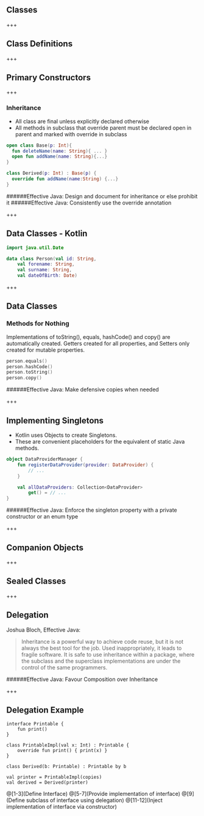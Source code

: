 ## Classes



+++
## Class Definitions


+++
## Primary Constructors



+++
### Inheritance
- All class are final unless explicitly declared otherwise
- All methods in subclass that override parent must be declared open in parent and marked with override in subclass

``` Kotlin
open class Base(p: Int){
  fun deleteName(name: String){ ... }
  open fun addName(name: String){...}
}

class Derived(p: Int) : Base(p) {
  override fun addName(name:String) {...}
}
```

######Effective Java: Design and document for inheritance or else prohibit it
######Effective Java: Consistently use the override annotation

+++
## Data Classes - Kotlin

``` Kotlin
import java.util.Date

data class Person(val id: String,
    val forename: String,
    val surname: String,
    val dateOfBirth: Date)
```

+++
## Data Classes
### Methods for Nothing
Implementations of toString(), equals, hashCode() and copy() are automatically created.
Getters created for all properties, and Setters only created for mutable properties.

``` Kotlin
person.equals()
person.hashCode()
person.toString()
person.copy()
```

######Effective Java: Make defensive copies when needed

+++
## Implementing Singletons
- Kotlin uses Objects to create Singletons.
- These are convenient placeholders for the equivalent of static Java methods.

``` Kotlin
object DataProviderManager {
    fun registerDataProvider(provider: DataProvider) {
        // ...
    }

    val allDataProviders: Collection<DataProvider>
        get() = // ...
}
```

######Effective Java: Enforce the singleton property with a private constructor or an enum type

+++
## Companion Objects


+++
## Sealed Classes


+++
## Delegation

Joshua Bloch, Effective Java:
>Inheritance is a powerful way to achieve code reuse, but it is not always the best tool for the job. Used inappropriately, it leads to fragile software. It is safe to use inheritance within a package, where the subclass and the superclass implementations are under the control of the same programmers.

######Effective Java: Favour Composition over Inheritance



+++
## Delegation Example
```
interface Printable {
    fun print()
}

class PrintableImpl(val x: Int) : Printable {
    override fun print() { print(x) }
}

class Derived(b: Printable) : Printable by b

val printer = PrintableImpl(copies)
val derived = Derived(printer)
```
@[1-3](Define Interface)
@[5-7](Provide implementation of interface)
@[9](Define subclass of interface using delegation)
@[11-12](Inject implementation of interface via constructor)
